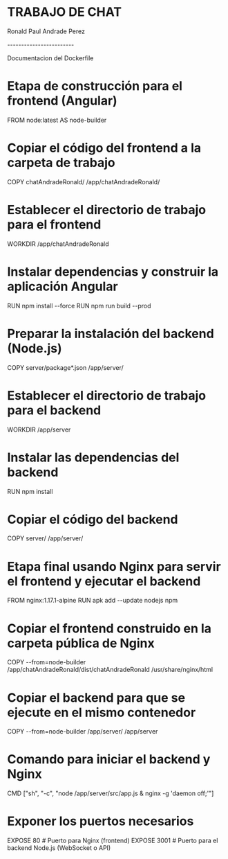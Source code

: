 <h1>TRABAJO DE CHAT</h1>
<p>Ronald Paul Andrade Perez

<p>------------------------

<p>Documentacion del Dockerfile

# Etapa de construcción para el frontend (Angular)
FROM node:latest AS node-builder

# Copiar el código del frontend a la carpeta de trabajo
COPY chatAndradeRonald/ /app/chatAndradeRonald/

# Establecer el directorio de trabajo para el frontend
WORKDIR /app/chatAndradeRonald

# Instalar dependencias y construir la aplicación Angular
RUN npm install --force
RUN npm run build --prod

# Preparar la instalación del backend (Node.js)
COPY server/package*.json /app/server/

# Establecer el directorio de trabajo para el backend
WORKDIR /app/server

# Instalar las dependencias del backend
RUN npm install

# Copiar el código del backend
COPY server/ /app/server/

# Etapa final usando Nginx para servir el frontend y ejecutar el backend
FROM nginx:1.17.1-alpine
RUN apk add --update nodejs npm

# Copiar el frontend construido en la carpeta pública de Nginx
COPY --from=node-builder /app/chatAndradeRonald/dist/chatAndradeRonald /usr/share/nginx/html

# Copiar el backend para que se ejecute en el mismo contenedor
COPY --from=node-builder /app/server/ /app/server

# Comando para iniciar el backend y Nginx
CMD ["sh", "-c", "node /app/server/src/app.js & nginx -g 'daemon off;'"]

# Exponer los puertos necesarios
EXPOSE 80        # Puerto para Nginx (frontend)
EXPOSE 3001      # Puerto para el backend Node.js (WebSocket o API)

